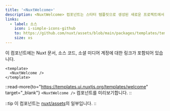 ```yaml
---
title: '<NuxtWelcome>'
description: <NuxtWelcome> 컴포넌트는 스타터 템플릿으로 생성된 새로운 프로젝트에서 사용자에게 인사합니다.
links:
  - label: 소스
    icon: i-simple-icons-github
    to: https://github.com/nuxt/assets/blob/main/packages/templates/templates/welcome/index.html
    size: xs
---
```


이 컴포넌트에는 Nuxt 문서, 소스 코드, 소셜 미디어 계정에 대한 링크가 포함되어 있습니다.

```vue [app.vue]
<template>
  <NuxtWelcome />
</template>
```

::read-more{to="https://templates.ui.nuxtjs.org/templates/welcome" target="_blank"}
`<NuxtWelcome />` 컴포넌트를 미리보기합니다.
::

::tip
이 컴포넌트는 [nuxt/assets](https://github.com/nuxt/assets)의 일부입니다.
::

